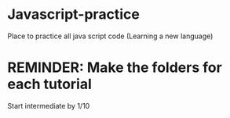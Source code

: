 # Javascript-practice
Place to practice all java script code (Learning a new language)
# REMINDER: Make the folders for each tutorial
Start intermediate by 1/10
